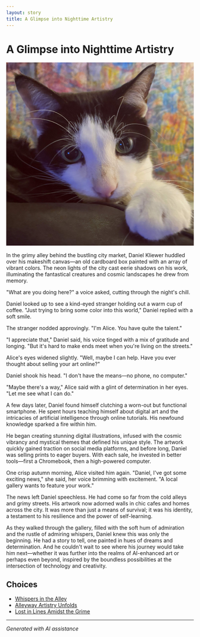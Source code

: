 ```yaml
---
layout: story
title: A Glimpse into Nighttime Artistry
---
```


# A Glimpse into Nighttime Artistry

![A Glimpse into Nighttime Artistry](/input_images/C8C6DEF8-4239-4B16-ADF3-4EAF62D4795A.jpg)

In the grimy alley behind the bustling city market, Daniel Kliewer huddled over his makeshift canvas—an old cardboard box painted with an array of vibrant colors. The neon lights of the city cast eerie shadows on his work, illuminating the fantastical creatures and cosmic landscapes he drew from memory.

"What are you doing here?" a voice asked, cutting through the night's chill.

Daniel looked up to see a kind-eyed stranger holding out a warm cup of coffee. "Just trying to bring some color into this world," Daniel replied with a soft smile.

The stranger nodded approvingly. "I'm Alice. You have quite the talent."

"I appreciate that," Daniel said, his voice tinged with a mix of gratitude and longing. "But it's hard to make ends meet when you're living on the streets."

Alice's eyes widened slightly. "Well, maybe I can help. Have you ever thought about selling your art online?"

Daniel shook his head. "I don't have the means—no phone, no computer."

"Maybe there's a way," Alice said with a glint of determination in her eyes. "Let me see what I can do."

A few days later, Daniel found himself clutching a worn-out but functional smartphone. He spent hours teaching himself about digital art and the intricacies of artificial intelligence through online tutorials. His newfound knowledge sparked a fire within him.

He began creating stunning digital illustrations, infused with the cosmic vibrancy and mystical themes that defined his unique style. The artwork quickly gained traction on social media platforms, and before long, Daniel was selling prints to eager buyers. With each sale, he invested in better tools—first a Chromebook, then a high-powered computer.

One crisp autumn morning, Alice visited him again. "Daniel, I've got some exciting news," she said, her voice brimming with excitement. "A local gallery wants to feature your work."

The news left Daniel speechless. He had come so far from the cold alleys and grimy streets. His artwork now adorned walls in chic cafes and homes across the city. It was more than just a means of survival; it was his identity, a testament to his resilience and the power of self-learning.

As they walked through the gallery, filled with the soft hum of admiration and the rustle of admiring whispers, Daniel knew this was only the beginning. He had a story to tell, one painted in hues of dreams and determination. And he couldn't wait to see where his journey would take him next—whether it was further into the realms of AI-enhanced art or perhaps even beyond, inspired by the boundless possibilities at the intersection of technology and creativity.


## Choices

* [Whispers in the Alley](/_stories/20221014_134512)
* [Alleyway Artistry Unfolds](/_stories/289641143_5461602423934149_1613512193125880228_n)
* [Lost in Lines Amidst the Grime](/_stories/20221013_140515)


---
*Generated with AI assistance*
